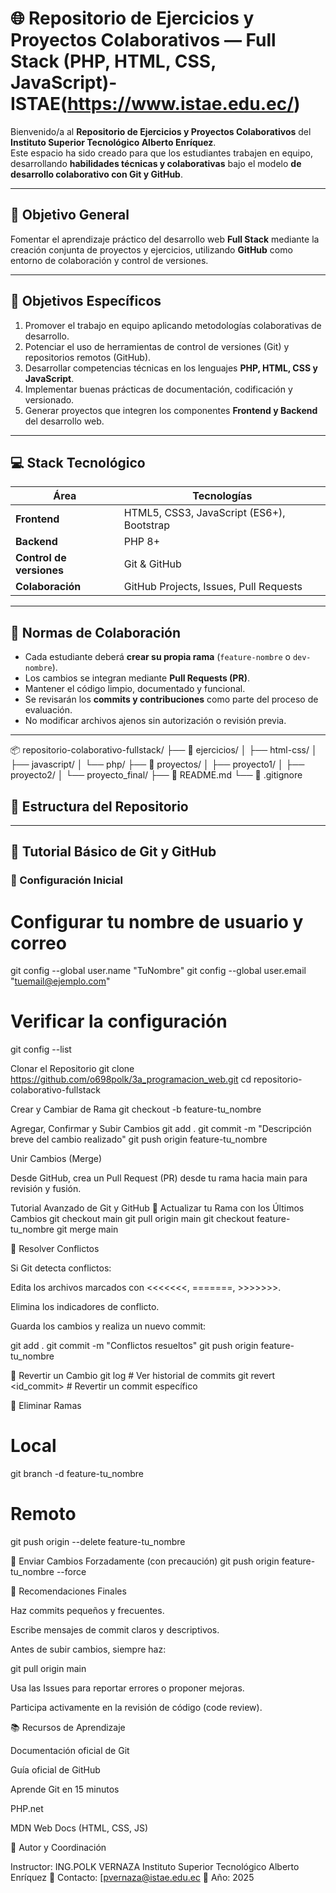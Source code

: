 # 🌐 Repositorio de Ejercicios y Proyectos Colaborativos — Full Stack (PHP, HTML, CSS, JavaScript)- ISTAE(https://www.istae.edu.ec/)

Bienvenido/a al **Repositorio de Ejercicios y Proyectos Colaborativos** del **Instituto Superior Tecnológico Alberto Enríquez**.  
Este espacio ha sido creado para que los estudiantes trabajen en equipo, desarrollando **habilidades técnicas y colaborativas** bajo el modelo **de desarrollo colaborativo con Git y GitHub**.

---

## 🎯 Objetivo General

Fomentar el aprendizaje práctico del desarrollo web **Full Stack** mediante la creación conjunta de proyectos y ejercicios, utilizando **GitHub** como entorno de colaboración y control de versiones.

---

## 🎯 Objetivos Específicos

1. Promover el trabajo en equipo aplicando metodologías colaborativas de desarrollo.  
2. Potenciar el uso de herramientas de control de versiones (Git) y repositorios remotos (GitHub).  
3. Desarrollar competencias técnicas en los lenguajes **PHP, HTML, CSS y JavaScript**.  
4. Implementar buenas prácticas de documentación, codificación y versionado.  
5. Generar proyectos que integren los componentes **Frontend y Backend** del desarrollo web.

---

## 💻 Stack Tecnológico

| Área | Tecnologías |
|------|--------------|
| **Frontend** | HTML5, CSS3, JavaScript (ES6+), Bootstrap |
| **Backend** | PHP 8+ |
| **Control de versiones** | Git & GitHub |
| **Colaboración** | GitHub Projects, Issues, Pull Requests |

---

## 🤝 Normas de Colaboración

- Cada estudiante deberá **crear su propia rama** (`feature-nombre` o `dev-nombre`).
- Los cambios se integran mediante **Pull Requests (PR)**.
- Mantener el código limpio, documentado y funcional.
- Se revisarán los **commits y contribuciones** como parte del proceso de evaluación.
- No modificar archivos ajenos sin autorización o revisión previa.

---
📦 repositorio-colaborativo-fullstack/
├── 📂 ejercicios/
│ ├── html-css/
│ ├── javascript/
│ └── php/
├── 📂 proyectos/
│ ├── proyecto1/
│ ├── proyecto2/
│ └── proyecto_final/
├── 📄 README.md
└── 📄 .gitignore

## 📁 Estructura del Repositorio



---

## 🧭 Tutorial Básico de Git y GitHub

### 🔹 Configuración Inicial


# Configurar tu nombre de usuario y correo
git config --global user.name "TuNombre"
git config --global user.email "tuemail@ejemplo.com"

# Verificar la configuración
git config --list

Clonar el Repositorio
git clone https://github.com/o698polk/3a_programacion_web.git
cd repositorio-colaborativo-fullstack

Crear y Cambiar de Rama
git checkout -b feature-tu_nombre

Agregar, Confirmar y Subir Cambios
git add .
git commit -m "Descripción breve del cambio realizado"
git push origin feature-tu_nombre


Unir Cambios (Merge)

Desde GitHub, crea un Pull Request (PR) desde tu rama hacia main para revisión y fusión.

Tutorial Avanzado de Git y GitHub
🔸 Actualizar tu Rama con los Últimos Cambios
git checkout main
git pull origin main
git checkout feature-tu_nombre
git merge main

🔸 Resolver Conflictos

Si Git detecta conflictos:

Edita los archivos marcados con <<<<<<<, =======, >>>>>>>.

Elimina los indicadores de conflicto.

Guarda los cambios y realiza un nuevo commit:

git add .
git commit -m "Conflictos resueltos"
git push origin feature-tu_nombre

🔸 Revertir un Cambio
git log        # Ver historial de commits
git revert <id_commit>   # Revertir un commit específico

🔸 Eliminar Ramas
# Local
git branch -d feature-tu_nombre

# Remoto
git push origin --delete feature-tu_nombre

🔸 Enviar Cambios Forzadamente (con precaución)
git push origin feature-tu_nombre --force

🚀 Recomendaciones Finales

Haz commits pequeños y frecuentes.

Escribe mensajes de commit claros y descriptivos.

Antes de subir cambios, siempre haz:

git pull origin main


Usa las Issues para reportar errores o proponer mejoras.

Participa activamente en la revisión de código (code review).

📚 Recursos de Aprendizaje

Documentación oficial de Git

Guía oficial de GitHub

Aprende Git en 15 minutos

PHP.net

MDN Web Docs (HTML, CSS, JS)

🏁 Autor y Coordinación

Instructor: ING.POLK VERNAZA
Instituto Superior Tecnológico Alberto Enríquez
📧 Contacto: [pvernaza@istae.edu.ec
📅 Año: 2025
